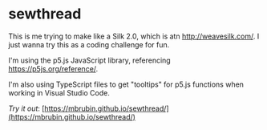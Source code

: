 # sewthread

This is me trying to make like a Silk 2.0, which is atn http://weavesilk.com/. I just wanna try this as a coding challenge for fun.

I'm using the p5.js JavaScript library, referencing https://p5js.org/reference/.

I'm also using TypeScript files to get "tooltips" for p5.js functions when working in Visual Studio Code.

_Try it out_: [https://mbrubin.github.io/sewthread/](https://mbrubin.github.io/sewthread/)